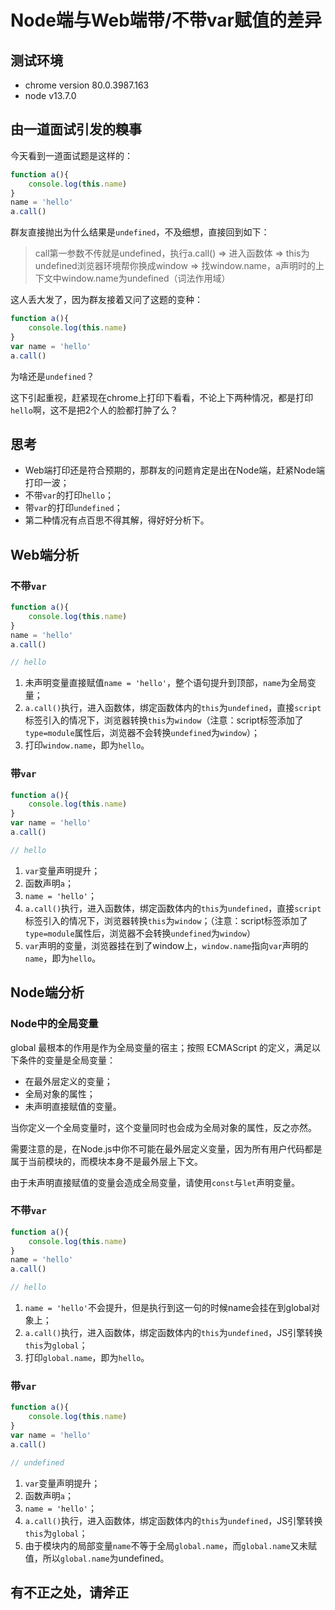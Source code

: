 # Node端与Web端带/不带var赋值的差异

## 测试环境
- chrome version 80.0.3987.163
- node v13.7.0

## 由一道面试引发的糗事

今天看到一道面试题是这样的：

```js
function a(){
    console.log(this.name)
}
name = 'hello'
a.call()
```

群友直接抛出为什么结果是`undefined`，不及细想，直接回到如下：

> call第一参数不传就是undefined，执行a.call() => 进入函数体 => this为undefined浏览器环境帮你换成window => 找window.name，a声明时的上下文中window.name为undefined（词法作用域）

这人丢大发了，因为群友接着又问了这题的变种：

```js
function a(){
    console.log(this.name)
}
var name = 'hello'
a.call()
```

为啥还是`undefined`？

这下引起重视，赶紧现在chrome上打印下看看，不论上下两种情况，都是打印`hello`啊，这不是把2个人的脸都打肿了么？

## 思考

- Web端打印还是符合预期的，那群友的问题肯定是出在Node端，赶紧Node端打印一波；
- 不带`var`的打印`hello`；
- 带`var`的打印`undefined`；
- 第二种情况有点百思不得其解，得好好分析下。

## Web端分析

### 不带`var`

```js
function a(){
    console.log(this.name)
}
name = 'hello'
a.call()

// hello
```

1. 未声明变量直接赋值`name = 'hello'`，整个语句提升到顶部，`name`为全局变量；
2. `a.call()`执行，进入函数体，绑定函数体内的`this`为`undefined`，直接`script`标签引入的情况下，浏览器转换`this`为`window`（注意：script标签添加了`type=module`属性后，浏览器不会转换`undefined`为`window`）；
3. 打印`window.name`，即为`hello`。

### 带`var`

```js
function a(){
    console.log(this.name)
}
var name = 'hello'
a.call()

// hello
```

1. `var`变量声明提升；
2. 函数声明`a`；
3. `name = 'hello'`；
4. `a.call()`执行，进入函数体，绑定函数体内的`this`为`undefined`，直接`script`标签引入的情况下，浏览器转换`this`为`window`；（注意：script标签添加了`type=module`属性后，浏览器不会转换`undefined`为`window`）
5. `var`声明的变量，浏览器挂在到了window上，`window.name`指向`var`声明的`name`，即为`hello`。

## Node端分析

### Node中的全局变量

global 最根本的作用是作为全局变量的宿主；按照 ECMAScript 的定义，满足以下条件的变量是全局变量：

- 在最外层定义的变量；
- 全局对象的属性；
- 未声明直接赋值的变量。

当你定义一个全局变量时，这个变量同时也会成为全局对象的属性，反之亦然。

需要注意的是，在Node.js中你不可能在最外层定义变量，因为所有用户代码都是属于当前模块的，而模块本身不是最外层上下文。

由于未声明直接赋值的变量会造成全局变量，请使用`const`与`let`声明变量。

### 不带`var`

```js
function a(){
    console.log(this.name)
}
name = 'hello'
a.call()

// hello
```

1. `name = 'hello'`不会提升，但是执行到这一句的时候name会挂在到global对象上；
2. `a.call()`执行，进入函数体，绑定函数体内的`this`为`undefined`，JS引擎转换`this`为`global`；
3. 打印`global.name`，即为`hello`。

### 带`var`

```js
function a(){
    console.log(this.name)
}
var name = 'hello'
a.call()

// undefined
```

1. `var`变量声明提升；
2. 函数声明`a`；
3. `name = 'hello'`；
4. `a.call()`执行，进入函数体，绑定函数体内的`this`为`undefined`，JS引擎转换`this`为`global`；
5. 由于模块内的局部变量`name`不等于全局`global.name`，而`global.name`又未赋值，所以`global.name`为undefined。


## 有不正之处，请斧正


